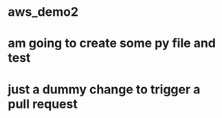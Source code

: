 # aws_demo2

# am going to create some py file and test

# just a dummy change to trigger a pull request
